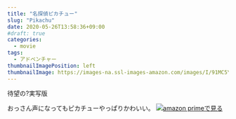 ```yaml
---
title: "名探偵ピカチュー"
slug: "Pikachu"
date: 2020-05-26T13:58:36+09:00
#draft: true
categories:
  - movie
tags:
  - アドベンチャー
thumbnailImagePosition: left
thumbnailImage: https://images-na.ssl-images-amazon.com/images/I/91MC5YACAKL._SX600_.jpg
---
```

待望の?実写版
<!--more-->
おっさん声になってもピカチューやっぱりかわいい。
[![amazon primeで見る](https://images-na.ssl-images-amazon.com/images/I/91MC5YACAKL._SX600_.jpg)](https://www.amazon.co.jp/gp/video/detail/B07YCWNB2Z/ref=atv_dp_b07_det_c_Z0r2A3_1_2 "amazon primeで見る")


